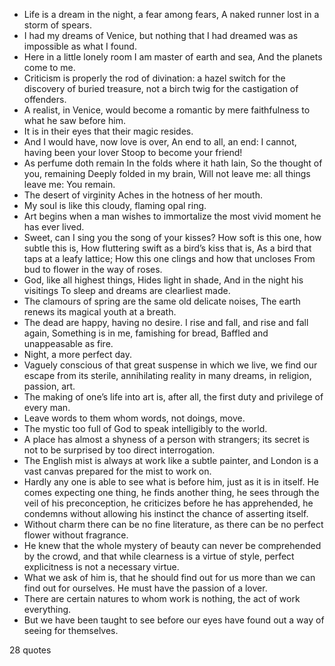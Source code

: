  - Life is a dream in the night, a fear among fears, A naked runner lost in a storm of spears.
 - I had my dreams of Venice, but nothing that I had dreamed was as impossible as what I found.
 - Here in a little lonely room I am master of earth and sea, And the planets come to me.
 - Criticism is properly the rod of divination: a hazel switch for the discovery of buried treasure, not a birch twig for the castigation of offenders.
 - A realist, in Venice, would become a romantic by mere faithfulness to what he saw before him.
 - It is in their eyes that their magic resides.
 - And I would have, now love is over, An end to all, an end: I cannot, having been your lover Stoop to become your friend!
 - As perfume doth remain In the folds where it hath lain, So the thought of you, remaining Deeply folded in my brain, Will not leave me: all things leave me: You remain.
 - The desert of virginity Aches in the hotness of her mouth.
 - My soul is like this cloudy, flaming opal ring.
 - Art begins when a man wishes to immortalize the most vivid moment he has ever lived.
 - Sweet, can I sing you the song of your kisses? How soft is this one, how subtle this is, How fluttering swift as a bird’s kiss that is, As a bird that taps at a leafy lattice; How this one clings and how that uncloses From bud to flower in the way of roses.
 - God, like all highest things, Hides light in shade, And in the night his visitings To sleep and dreams are clearliest made.
 - The clamours of spring are the same old delicate noises, The earth renews its magical youth at a breath.
 - The dead are happy, having no desire. I rise and fall, and rise and fall again, Something is in me, famishing for bread, Baffled and unappeasable as fire.
 - Night, a more perfect day.
 - Vaguely conscious of that great suspense in which we live, we find our escape from its sterile, annihilating reality in many dreams, in religion, passion, art.
 - The making of one’s life into art is, after all, the first duty and privilege of every man.
 - Leave words to them whom words, not doings, move.
 - The mystic too full of God to speak intelligibly to the world.
 - A place has almost a shyness of a person with strangers; its secret is not to be surprised by too direct interrogation.
 - The English mist is always at work like a subtle painter, and London is a vast canvas prepared for the mist to work on.
 - Hardly any one is able to see what is before him, just as it is in itself. He comes expecting one thing, he finds another thing, he sees through the veil of his preconception, he criticizes before he has apprehended, he condemns without allowing his instinct the chance of asserting itself.
 - Without charm there can be no fine literature, as there can be no perfect flower without fragrance.
 - He knew that the whole mystery of beauty can never be comprehended by the crowd, and that while clearness is a virtue of style, perfect explicitness is not a necessary virtue.
 - What we ask of him is, that he should find out for us more than we can find out for ourselves. He must have the passion of a lover.
 - There are certain natures to whom work is nothing, the act of work everything.
 - But we have been taught to see before our eyes have found out a way of seeing for themselves.

28 quotes
